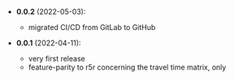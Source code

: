 - **0.0.2** (2022-05-03):
    - migrated CI/CD from GitLab to GitHub

- **0.0.1** (2022-04-11):
    - very first release
    - feature-parity to r5r concerning the travel time matrix, only
